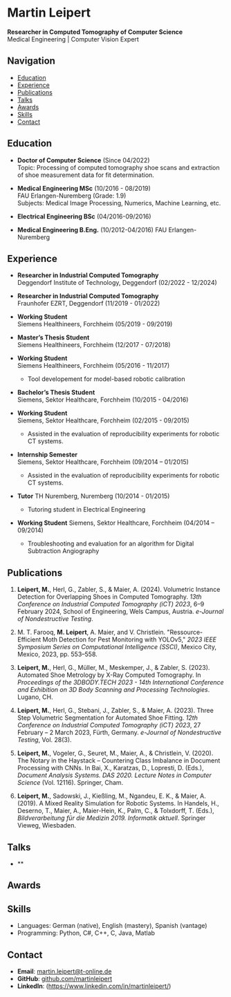 # Martin Leipert

**Researcher in Computed Tomography of Computer Science**  
Medical Engineering | Computer Vision Expert

## Navigation
- [Education](#education)
- [Experience](#experience)
- [Publications](#publications)
- [Talks](#talks)
- [Awards](#awards)
- [Skills](#skills)
- [Contact](#contact)

## Education
- **Doctor of Computer Science** (Since 04/2022)  
  Topic: Processing of computed tomography shoe scans and extraction of shoe measurement data for fit determination.

- **Medical Engineering MSc** (10/2016 - 08/2019)  
  FAU Erlangen-Nuremberg (Grade: 1.9)  
  Subjects: Medical Image Processing, Numerics, Machine Learning, etc.

- **Electrical Engineering BSc** (04/2016-09/2016)

- **Medical Engineering B.Eng.** (10/2012-04/2016)
  FAU Erlangen-Nuremberg 

## Experience
- **Researcher in Industrial Computed Tomography**  
  Deggendorf Institute of Technology, Deggendorf (02/2022 - 12/2024)

- **Researcher in Industrial Computed Tomography**  
  Fraunhofer EZRT, Deggendorf (11/2019 - 01/2022)

- **Working Student**  
  Siemens Healthineers, Forchheim (05/2019 - 09/2019)

- **Master’s Thesis Student**  
  Siemens Healthineers, Forchheim (12/2017 - 07/2018)

- **Working Student**  
  Siemens Healthineers, Forchheim (05/2016 - 11/2017)
  - Tool developement for model-based robotic calibration 

- **Bachelor’s Thesis Student**  
  Siemens, Sektor Healthcare, Forchheim (10/2015 - 04/2016) 

- **Working Student**  
  Siemens, Sektor Healthcare, Forchheim (02/2015 - 09/2015)  
  - Assisted in the evaluation of reproducibility experiments for robotic CT systems.

- **Internship Semester**  
  Siemens, Sektor Healthcare, Forchheim (09/2014 – 01/2015)
  - Assisted in the evaluation of reproducibility experiments for robotic CT systems.

- **Tutor**
  TH Nuremberg, Nuremberg (10/2014 - 01/2015)
  - Tutoring student in Electrical Engineering

- **Working Student**
  Siemens, Sektor Healthcare, Forchheim (04/2014 – 09/2014)
  - Troubleshooting and evaluation for an algorithm for Digital Subtraction Angiography


## Publications
1. **Leipert, M.**, Herl, G., Zabler, S., & Maier, A. (2024). Volumetric Instance Detection for Overlapping Shoes in Computed Tomography. *13th Conference on Industrial Computed Tomography (iCT) 2023*, 6–9 February 2024, School of Engineering, Wels Campus, Austria. *e-Journal of Nondestructive Testing*.

2. M. T. Farooq, **M. Leipert**, A. Maier, and V. Christlein. "Ressource-Efficient Moth Detection for Pest Monitoring with YOLOv5," *2023 IEEE Symposium Series on Computational Intelligence (SSCI)*, Mexico City, Mexico, 2023, pp. 553–558.

3. **Leipert, M.**, Herl, G., Müller, M., Meskemper, J., & Zabler, S. (2023). Automated Shoe Metrology by X-Ray Computed Tomography. In *Proceedings of the 3DBODY.TECH 2023 - 14th International Conference and Exhibition on 3D Body Scanning and Processing Technologies*. Lugano, CH.

4. **Leipert, M.**, Herl, G., Stebani, J., Zabler, S., & Maier, A. (2023). Three Step Volumetric Segmentation for Automated Shoe Fitting. *12th Conference on Industrial Computed Tomography (iCT) 2023*, 27 February – 2 March 2023, Fürth, Germany. *e-Journal of Nondestructive Testing*, Vol. 28(3).

5. **Leipert, M.**, Vogeler, G., Seuret, M., Maier, A., & Christlein, V. (2020). The Notary in the Haystack – Countering Class Imbalance in Document Processing with CNNs. In Bai, X., Karatzas, D., Lopresti, D. (Eds.), *Document Analysis Systems. DAS 2020. Lecture Notes in Computer Science* (Vol. 12116). Springer, Cham.

6. **Leipert, M.**, Sadowski, J., Kießling, M., Ngandeu, E. K., & Maier, A. (2019). A Mixed Reality Simulation for Robotic Systems. In Handels, H., Deserno, T., Maier, A., Maier-Hein, K., Palm, C., & Tolxdorff, T. (Eds.), *Bildverarbeitung für die Medizin 2019. Informatik aktuell*. Springer Vieweg, Wiesbaden.

## Talks 

- **

## Awards

## Skills
  - Languages: German (native), English (mastery), Spanish (vantage)
  - Programming: Python, C#, C++, C, Java, Matlab

## Contact
  - **Email**: martin.leipert@t-online.de
  - **GitHub**: [github.com/martinleipert](https://github.com/martinleipert)
  - **LinkedIn**: (https://www.linkedin.com/in/martinleipert/)
